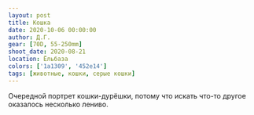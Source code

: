 ```yaml
---
layout: post
title: Кошка
date: 2020-10-06 00:00:00
author: Д.Г.
gear: [70D, 55-250mm]
shoot_date: 2020-08-21
location: Ёльбаза
colors: ['1a1309', '452e14']
tags: [животные, кошки, серые кошки]
---
```

Очередной портрет кошки-дурёшки, потому что искать что-то другое оказалось несколько лениво.
